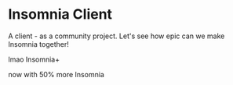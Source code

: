 # Insomnia Client
A client - as a community project. Let's see how epic can we make Insomnia together!

lmao Insomnia+

now with 50% more Insomnia
